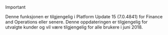 > [!IMPORTANT]
> Denne funksjonen er tilgjengelig i Platform Update 15 (7.0.4841) for Finance and Operations eller senere. Denne oppdateringen er tilgjengelig for utvalgte kunder og vil være tilgjengelig for alle brukere i juni 2018.
